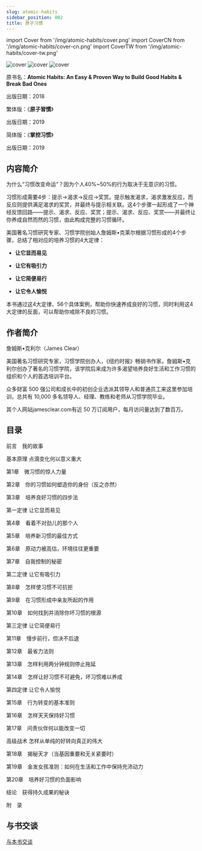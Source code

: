 ```yaml
---
slug: atomic-habits
sidebar_position: 002
title: 原子习惯
---
```


import Cover from '/img/atomic-habits/cover.png'
import CoverCN from '/img/atomic-habits/cover-cn.png'
import CoverTW from '/img/atomic-habits/cover-tw.png'

<img src={Cover} alt="cover" style={{width:220}} />
<img src={CoverTW} alt="cover" style={{width:220}} />
<img src={CoverCN} alt="cover" style={{width:220}} />

原书名：**Atomic Habits: An Easy & Proven Way to Build Good Habits & Break Bad Ones**

出版日期：2018

繁体版：《**原子習慣**》

出版日期：2019

简体版：《**掌控习惯**》

出版日期：2019


## 内容简介

为什么“习惯改变命运”？因为个人40%~50%的行为取决于无意识的习惯。

习惯形成需要4步：提示→渴求→反应→奖赏。提示触发渴求，渴求激发反应，而反应则提供满足渴求的奖赏，并最终与提示相关联。这4个步骤一起形成了一个神经反馈回路——提示、渴求、反应、奖赏；提示、渴求、反应、奖赏——并最终让你养成自然而然的习惯，由此构成完整的习惯循环。

美国著名习惯研究专家、习惯学院创始人詹姆斯•克莱尔根据习惯形成的4个步骤，总结了相对应的培养习惯的4大定律：

- **让它显而易见**

- **让它有吸引力**

- **让它简便易行**

- **让它令人愉悦**

本书通过这4大定律、56个具体案例，帮助你快速养成良好的习惯，同时利用这4大定律的反面，可以帮助你戒除不良的习惯。


## 作者简介

詹姆斯•克利尔（James Clear）

美国著名习惯研究专家，习惯学院创办人，《纽约时报》畅销书作家。詹姆斯•克利尔创办了著名的习惯学院，该学院后来成为许多渴望培养良好生活和工作习惯的组织和个人的首选培训平台。

众多财富 500 强公司和成长中的初创企业选派其领导人和普通员工来这里参加培训，总共有 10,000 多名领导人、经理、教练和老师从习惯学院毕业。

其个人网站jamesclear.com有近 50 万订阅用户，每月访问量达到了数百万。


## 目录

前言　我的故事

基本原理 点滴变化何以意义重大

第1章　微习惯的惊人力量

第2章　你的习惯如何塑造你的身份（反之亦然）

第3章　培养良好习惯的四步法

第一定律 让它显而易见

第4章　看着不对劲儿的那个人

第5章　培养新习惯的最佳方式

第6章　原动力被高估，环境往往更重要

第7章　自我控制的秘密

第二定律 让它有吸引力

第8章　怎样使习惯不可抗拒

第9章　在习惯形成中亲友所起的作用

第10章　如何找到并消除你坏习惯的根源

第三定律 让它简便易行

第11章　慢步前行，但决不后退

第12章　最省力法则

第13章　怎样利用两分钟规则停止拖延

第14章　怎样让好习惯不可避免，坏习惯难以养成

第四定律 让它令人愉悦

第15章　行为转变的基本准则

第16章　怎样天天保持好习惯

第17章　问责伙伴何以能改变一切

高级战术 怎样从单纯的好转向真正的伟大

第18章　揭秘天才（当基因重要和无关紧要时）

第19章　金发女孩准则：如何在生活和工作中保持充沛动力

第20章　培养好习惯的负面影响

结论　获得持久成果的秘诀

附　录


## 与书交谈

[与本书交谈](https://talktobook.airoom.chat/r?rid=zg8WHjTBarGO)



